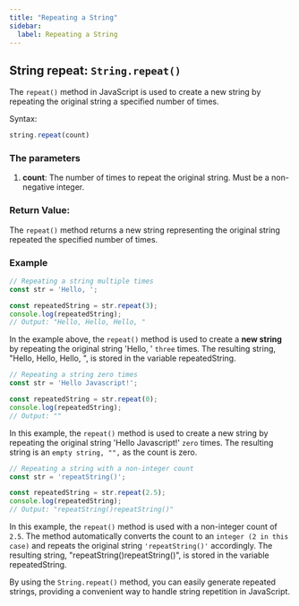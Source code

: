 ```yaml
---
title: "Repeating a String"
sidebar:
  label: Repeating a String
---
```

## String repeat: `String.repeat()`

The `repeat()` method in JavaScript is used to create a new string by repeating the original string a specified number of times.

Syntax:
```javascript
string.repeat(count)
```

### The parameters

1. **count**: The number of times to repeat the original string. Must be a non-negative integer.

### Return Value:

The `repeat()` method returns a new string representing the original string repeated the specified number of times.

### Example

```javascript
// Repeating a string multiple times
const str = 'Hello, ';

const repeatedString = str.repeat(3);
console.log(repeatedString);
// Output: "Hello, Hello, Hello, "
```

In the example above, the `repeat()` method is used to create a **new string** by repeating the original string 'Hello, ' `three` times. The resulting string, "Hello, Hello, Hello, ", is stored in the variable repeatedString.

```javascript
// Repeating a string zero times
const str = 'Hello Javascript!';

const repeatedString = str.repeat(0);
console.log(repeatedString);
// Output: ""
```

In this example, the `repeat()` method is used to create a new string by repeating the original string 'Hello Javascript!' `zero` times. The resulting string is an `empty string, "",` as the count is zero.

```javascript
// Repeating a string with a non-integer count
const str = 'repeatString()';

const repeatedString = str.repeat(2.5);
console.log(repeatedString);
// Output: "repeatString()repeatString()"
```

In this example, the `repeat()` method is used with a non-integer count of `2.5`. The method automatically converts the count to an `integer (2 in this case)` and repeats the original string `'repeatString()'` accordingly. The resulting string, "repeatString()repeatString()", is stored in the variable repeatedString.

By using the `String.repeat()` method, you can easily generate repeated strings, providing a convenient way to handle string repetition in JavaScript.